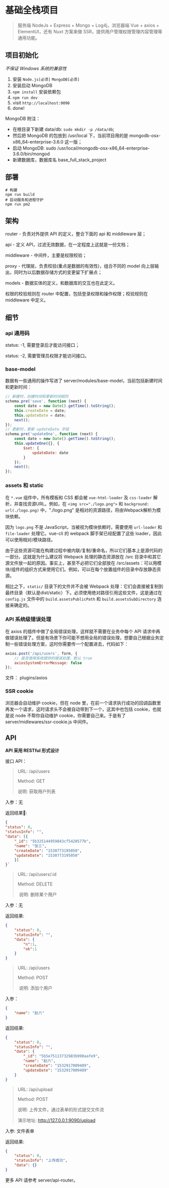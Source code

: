 # 基础全栈项目

> 服务端 NodeJs + Express + Mongo + Log4j，浏览器端 Vue + axios + ElementUI，还有 Nuxt 方案来做 SSR，提供用户管理权限管理内容管理等通用功能。

## 项目初始化

*不保证 Windows 系统的兼容性*

1. 安装 `Node.js[必须]` `MongoDB[必须]`
2. 安装启动 MongoDB
3. `npm install` 安装依赖包
4. `npm run dev`
5. visit `http://localhost:9090`
6. done!

MongoDB 附注：
- 在根目录下新建 data/db: `sudo mkdir -p /data/db`;
- 然后把 MongoDB 的包放到 /usr/local 下，当前项目用的是 mongodb-osx-x86_64-enterprise-3.6.0 这一版；
- 启动 MongoDB: sudo /usr/local/mongodb-osx-x86_64-enterprise-3.6.0/bin/mongod
- 新建数据库，数据库名 base_full_stack_project

## 部署

```shell
# 构建
npm run build
# 启动服务和进程守护
npm run pm2
```

## 架构

router - 负责对外提供 API 的定义，整合下面的 api 和 middleware 层；

api - 定义 API，过滤无效数据，在一定程度上这就是一份文档；

middleware - 中间件，主要是权限校验；

proxy - 代理层，负责校验(重点是数据的有效性)，组合不同的 model 向上层输出，同时为以后数据存储方式的变更留下扩展点；

models - 数据实体的定义，和数据库的交互也在此定义。

权限的校验规则在 router 中配置，包括登录权限和操作权限；校验规则在 middleware 中定义。

## 细节

### api 通用码

status: -1, 需要登录后才能访问接口；

status: -2, 需要管理员权限才能访问接口。

### base-model

数据有一些通用的操作写进了 server/modules/base-model，当前包括新建时间和更新时间：

```js
// 新建时，创建时间和更新时间相同
schema.pre('save', function (next) {
    const date = new Date().getTime().toString();
    this.createDate = date;
    this.updateDate = date;
    next();
});
// 更新时，更新 updateDate 字段
schema.pre('updateOne', function (next) {
    const date = new Date().getTime().toString();
    this.updateOne({}, {
        $set: {
            updateDate: date
        }
    });
    next();
});
```

### assets 和 static

在 `*.vue` 组件中，所有模板和 CSS 都会被 `vue-html-loader` 及 `css-loader` 解析，并查找资源URL。例如，在 `<img src="./logo.png">`
和 `background: url(./logo.png)` 中，"./logo.png" 是相对的资源路径，将由Webpack解析为模块依赖。

因为 `logo.png` 不是 JavaScript，当被视为模块依赖时，需要使用 `url-loader` 和 `file-loader`
处理它。vue-cli 的 webpack 脚手架已经配置了这些 loader，因此可以使用相对/模块路径。

由于这些资源可能在构建过程中被内联/复制/重命名，所以它们基本上是源代码的一部分。这就是为什么建议将
Webpack 处理的静态资源放在 /src 目录中和其它源文件放一起的原因。事实上，甚至不必把它们全部放在 /src/assets：可以用模块/组件的组织方式来使用它们。例如，可以在每个放置组件的目录中存放静态资源。

相比之下，`static/` 目录下的文件并不会被 Webpack 处理：它们会直接被复制到最终目录（默认是dist/static）下。必须使用绝对路径引用这些文件，这是通过在 `config.js` 文件中的 `build.assetsPublicPath` 和 `build.assetsSubDirectory` 连接来确定的。

### API 系统级错误处理

在 axios 的插件中做了全局错误处理，这样就不需要在业务中每个 API 请求中再做错误处理了。但是有场景下你可能不想用全局的错误处理，想要自己根据业务定制一些错误处理方案，这时你需要传一个配置进去，代码如下：

```js
axios.post('/api/users', form, {
    // 是否使用系统提供的错误处理，默认 true
    axiosSystemErrorMessage: false
});
```

文件： plugins/axios

### SSR cookie

浏览器会自动维护 cookie，但在 node 里，在前一个请求执行成功的回调函数里再发一个请求，这时请求头不会被自动带到下一个，这其中也包括 cookie，也就是说 node 不帮你自动维护 cookie，你需要自己来。于是有了 server/midlewares/ssr-cookie.js 中间件。

## API

**API 采用 RESTful 形式设计**

接口 API：

> URL: /api/users
> 
> Method: GET
> 
> 说明: 获取用户列表

入参：无

返回结果:

```json
{
"status": 0,
"statusInfo": "",
"data": [{
    "_id": "5b325144959843cf5420577b",
    "name": "张三",
    "createDate": "1530773195050",
    "updateDate": "1530773195050"
    }]
}`
```

> URL: /api/users/:id
> 
> Method: DELETE
> 
>  说明: 删除某个用户

入参：无

返回结果:

```json
{
    "status": 0,
    "statusInfo": "",
    "data": {
        "n":1,
        "ok":1
    }
}
```

> URL: /api/users
> 
> Method: POST
> 
>  说明: 添加个用户

入参：

```json
{
    "name": "赵六"
}
```

返回结果:

```json
{
    "status": 0,
    "statusInfo": "",
    "data": {
        "_id": "5b5e75113732983b990aafe9",
        "name": "赵六",
        "createDate": "1532917009489",
        "updateDate": "1532917009489"
    }
}
```

> URL: /api/upload
> 
> Method: POST
> 
> 说明: 上传文件，通过表单的形式提交文件流
> 
> 演示地址: http://127.0.0.1:9090/upload

入参: 文件表单

返回结果:

```json
{
    "status": 0,
    "statusInfo": "上传成功",
    "data": {}
}
```

更多 API 请参考 server/api-router。
